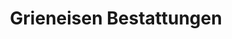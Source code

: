 ---
title: "Grieneisen Bestattungen"
url: /berlin/grieneisen-bestattungen-berliner-strasse/
shop: Bestattungen
---